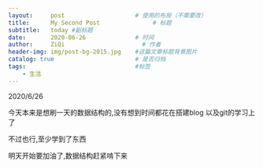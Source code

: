 ```yaml
---
layout:     post                    # 使用的布局（不需要改）
title:      My Second Post               # 标题 
subtitle:   today #副标题
date:       2020-06-26              # 时间
author:     ZiQi                      # 作者
header-img: img/post-bg-2015.jpg    #这篇文章标题背景图片
catalog: true                       # 是否归档
tags:                               #标签
    - 生活
---
```


 2020/6/26

今天本来是想刷一天的数据结构的,没有想到时间都花在搭建blog
以及git的学习上了

不过也行,至少学到了东西

明天开始要加油了,数据结构赶紧啃下来
